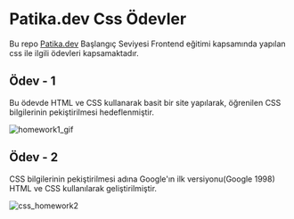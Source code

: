 # Patika.dev Css Ödevler

Bu repo [Patika.dev](https://www.patika.dev/) Başlangıç Seviyesi Frontend eğitimi kapsamında yapılan css ile ilgili ödevleri kapsamaktadır. 

## Ödev - 1

Bu ödevde HTML ve CSS kullanarak basit bir site yapılarak, öğrenilen CSS bilgilerinin pekiştirilmesi hedeflenmiştir. 

![homework1_gif](https://user-images.githubusercontent.com/71905489/180199362-ee9df8e3-073c-420d-aa92-6b976e247b94.gif)

## Ödev - 2

CSS bilgilerinin pekiştirilmesi adına Google'ın ilk versiyonu(Google 1998) HTML ve CSS kullanılarak geliştirilmiştir.

![css_homework2](https://user-images.githubusercontent.com/71905489/180286294-a08a1953-5556-436f-a43c-dec48f16ae8c.jpg)
